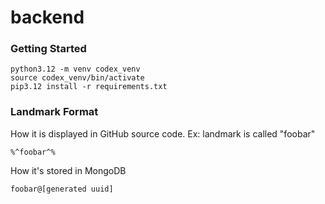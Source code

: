 # backend

### Getting Started

```
python3.12 -m venv codex_venv
source codex_venv/bin/activate
pip3.12 install -r requirements.txt
```

### Landmark Format

How it is displayed in GitHub source code. Ex: landmark is called "foobar"

```
%^foobar^%
```

How it's stored in MongoDB

```
foobar@[generated uuid]
```
